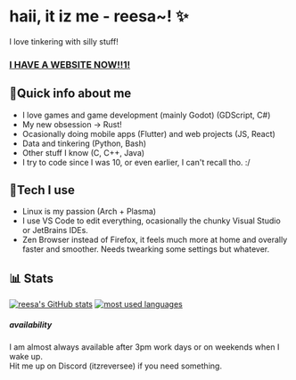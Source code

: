 
haii, it iz me - reesa~! ✨
===========================
I love tinkering with silly stuff!

### [I HAVE A WEBSITE NOW!!1!](https://reesa.nekoweb.org/)

## 🌟Quick info about me
- I love games and game development (mainly Godot) (GDScript, C#)
- My new obsession -> Rust!
- Ocasionally doing mobile apps (Flutter) and web projects (JS, React)
- Data and tinkering (Python, Bash)
- Other stuff I know (C, C++, Java)
- I try to code since I was 10, or even earlier, I can't recall tho. :/

## 🔧Tech I use
- Linux is my passion (Arch + Plasma)
- I use VS Code to edit everything, ocasionally the chunky Visual Studio or JetBrains IDEs.
- Zen Browser instead of Firefox, it feels much more at home and overally faster and smoother. Needs twearking some settings but whatever.

## 📊 Stats
[![reesa's GitHub stats](https://github-readme-stats.vercel.app/api?username=itzreversee&theme=midnight-purple&show_icons=true)](https://github.com/anuraghazra/github-readme-stats)
[![most used languages](https://github-readme-stats.vercel.app/api/top-langs/?username=itzreversee&theme=midnight-purple&layout=compact)](https://github.com/anuraghazra/github-readme-stats)

##### availability
I am almost always available after 3pm work days or on weekends when I wake up.  
Hit me up on Discord (itzreversee) if you need something.
